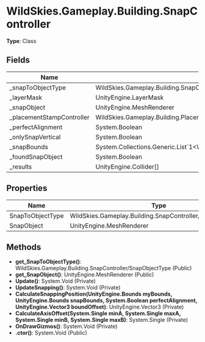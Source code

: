 ﻿# WildSkies.Gameplay.Building.SnapController

**Type**: Class

## Fields

| Name | Type | Access |
|------|------|--------|
| _snapToObjectType | WildSkies.Gameplay.Building.SnapController/SnapObjectType | Private |
| _layerMask | UnityEngine.LayerMask | Private |
| _snapObject | UnityEngine.MeshRenderer | Private |
| _placementStampController | WildSkies.Gameplay.Building.PlacementStampController | Private |
| _perfectAlignment | System.Boolean | Private |
| _onlySnapVertical | System.Boolean | Private |
| _snapBounds | System.Collections.Generic.List`1<WildSkies.Gameplay.Building.SnapController/SnapBound> | Private |
| _foundSnapObject | System.Boolean | Private |
| _results | UnityEngine.Collider[] | Private |

## Properties

| Name | Type | Access |
|------|------|--------|
| SnapToObjectType | WildSkies.Gameplay.Building.SnapController/SnapObjectType | Public |
| SnapObject | UnityEngine.MeshRenderer | Public |

## Methods

- **get_SnapToObjectType()**: WildSkies.Gameplay.Building.SnapController/SnapObjectType (Public)
- **get_SnapObject()**: UnityEngine.MeshRenderer (Public)
- **Update()**: System.Void (Private)
- **UpdateSnapping()**: System.Void (Private)
- **CalculateSnappingPosition(UnityEngine.Bounds myBounds, UnityEngine.Bounds snapBounds, System.Boolean perfectAlignment, UnityEngine.Vector3 boundOffset)**: UnityEngine.Vector3 (Private)
- **CalculateAxisOffset(System.Single minA, System.Single maxA, System.Single minB, System.Single maxB)**: System.Single (Private)
- **OnDrawGizmos()**: System.Void (Private)
- **.ctor()**: System.Void (Public)

